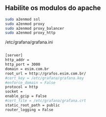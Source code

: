 ## Habilite os modulos do apache

```sh
sudo a2enmod ssl
sudo a2enmod proxy
sudo a2enmod proxy_balancer
sudo a2enmod proxy_http
```

/etc/grafana/grafana.ini
```sh

[server]
http_addr =
http_port = 3000
domain = esim.com.br
root_url = http://grafos.esim.com.br/
#cert_key = /etc/grafana/grafana.key
#enforce_domain = False
protocol = http
socket =
enable_gzip = False
#cert_file = /etc/grafana/grafana.crt
static_root_path = public
router_logging = False
```` 

